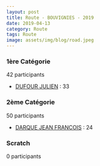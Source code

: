 ```yaml
---
layout: post
title: Route - BOUVIGNIES - 2019
date: 2019-04-13
category: Route
tags: Route
image: assets/img/blog/road.jpeg
---
```


### 1ère Catégorie
42 participants
- [DUFOUR JULIEN](https://teamspecializedlille.github.io/coureurs/dufourjulien) : 33

### 2ème Catégorie
50 participants
- [DARQUE JEAN FRANCOIS](https://teamspecializedlille.github.io/coureurs/darquejeanfrancois) : 24

### Scratch
0 participants
